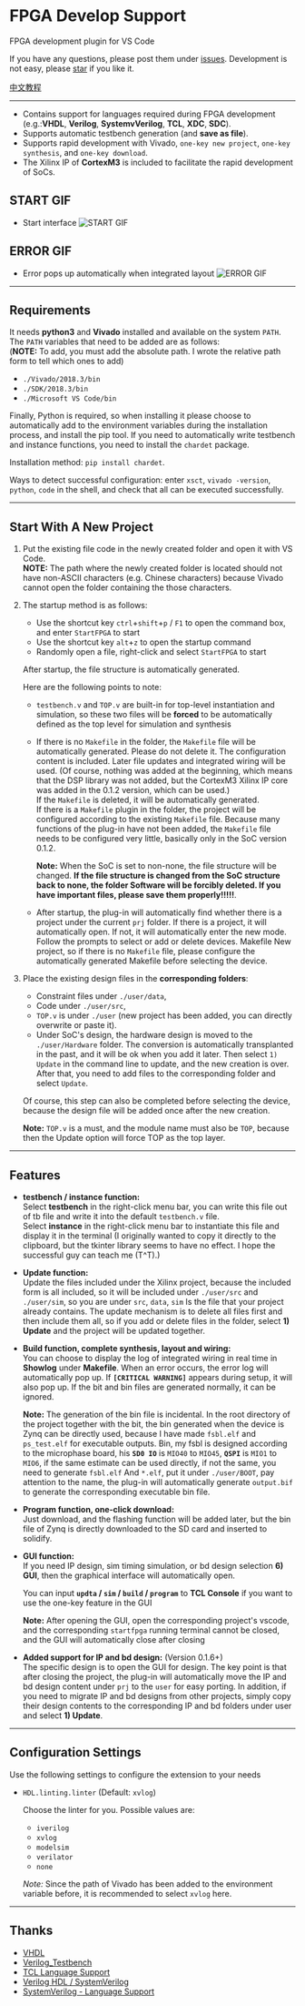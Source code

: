 <!--
 * #Author       : sterben(Duan)
 * #LastAuthor   : sterben(Duan)
 * #Date         : 2020-02-15 12:14:01
 * #lastTime     : 2020-02-15 22:24:38
 * #FilePath     : \README.md
 * #Description  : 
 -->

# FPGA Develop Support

FPGA development plugin for VS Code

If you have any questions, please post them under [issues](https://github.com/Bestduan/fpga_support_plug/issues).
Development is not easy, please [star](https://github.com/Bestduan/fpga_support_plug) if you like it.

[中文教程](https://bestduan.github.io/2020/03/03/FPGA-Develop-Support%E4%BD%BF%E7%94%A8%E6%95%99%E7%A8%8B/)

-----

* Contains support for languages ​​required during FPGA development (e.g.:**VHDL**, **Verilog**, **SystemvVerilog**, **TCL**, **XDC**, **SDC**).
* Supports automatic testbench generation (and **save as file**).
* Supports rapid development with Vivado, `one-key new project`, `one-key synthesis`, and `one-key download`.
* The Xilinx IP of **CortexM3** is included to facilitate the rapid development of SoCs.


## START GIF

* Start interface
![START GIF](https://ftp.bmp.ovh/imgs/2020/02/85216ff13beedcc6.gif)

## ERROR GIF

* Error pops up automatically when integrated layout
![ERROR GIF](https://ftp.bmp.ovh/imgs/2020/02/c31b45ac7ee3edb0.gif)

-----

## Requirements

It needs **python3** and **Vivado** installed and available on the system `PATH`.  The `PATH` variables that need to be added are as follows:\
(**NOTE:** To add, you must add the absolute path. I wrote the relative path form to tell which ones to add)

* `./Vivado/2018.3/bin`
* `./SDK/2018.3/bin`
* `./Microsoft VS Code/bin`

Finally, Python is required, so when installing it please choose to automatically add to the environment variables during the installation process, and install the pip tool. If you need to automatically write testbench and instance functions, you need to install the `chardet` package.

Installation method: `pip install chardet`.

Ways to detect successful configuration: enter `xsct`, `vivado -version`, `python`, `code` in the shell, and check that all can be executed successfully.

-----

## Start With A New Project

1. Put the existing file code in the newly created folder and open it with VS Code.\
   **NOTE:** The path where the newly created folder is located should not have non-ASCII characters (e.g. Chinese characters) because Vivado cannot open the folder containing the those characters.
2. The startup method is as follows:
    * Use the shortcut key `ctrl`+`shift`+`p` / `F1` to open the command box, and enter `StartFPGA` to start
    * Use the shortcut key `alt`+`z` to open the startup command
    * Randomly open a file, right-click and select `StartFPGA` to start

    After startup, the file structure is automatically generated.

    Here are the following points to note:

      * `testbench.v` and `TOP.v` are built-in for top-level instantiation and simulation, so these two files will be **forced** to be automatically defined as the top level for simulation and synthesis
      * If there is no `Makefile` in the folder, the `Makefile` file will be automatically generated. Please do not delete it. The configuration content is included. Later file updates and integrated wiring will be used. (Of course, nothing was added at the beginning, which means that the DSP library was not added, but the CortexM3 Xilinx IP core was added in the 0.1.2 version, which can be used.)\
        If the `Makefile` is deleted, it will be automatically generated.\
        If there is a `Makefile` plugin in the folder, the project will be configured according to the existing `Makefile` file. Because many functions of the plug-in have not been added, the `Makefile` file needs to be configured very little, basically only in the SoC version 0.1.2.

        **Note:** When the SoC is set to non-none, the file structure will be changed. **If the file structure is changed from the SoC structure back to none, the folder Software will be forcibly deleted. If you have important files, please save them properly!!!!!**.

      * After startup, the plug-in will automatically find whether there is a project under the current `prj` folder. If there is a project, it will automatically open. If not, it will automatically enter the new mode. Follow the prompts to select or add or delete devices. Makefile New project, so if there is no `Makefile` file, please configure the automatically generated Makefile before selecting the device.

3. Place the existing design files in the **corresponding folders**:
    * Constraint files under `./user/data`,
    * Code under `./user/src`,
    * `TOP.v` is under `./user` (new project has been added, you can directly overwrite or paste it).
    * Under SoC's design, the hardware design is moved to the `./user/Hardware` folder. The conversion is automatically transplanted in the past, and it will be ok when you add it later. Then select `1) Update` in the command line to update, and the new creation is over. After that, you need to add files to the corresponding folder and select `Update`.

    Of course, this step can also be completed before selecting the device, because the design file will be added once after the new creation.

    **Note:** `TOP.v` is a must, and the module name must also be `TOP`, because then the Update option will force TOP as the top layer.

-----

## Features

* **testbench / instance function:**\
  Select **testbench** in the right-click menu bar, you can write this file out of tb file and write it into the default `testbench.v` file.\
  Select **instance** in the right-click menu bar to instantiate this file and display it in the terminal (I originally wanted to copy it directly to the clipboard, but the tkinter library seems to have no effect. I hope the successful guy can teach me (T^T).)

* **Update function:**\
  Update the files included under the Xilinx project, because the included form is all included, so it will be included under `./user/src` and `./user/sim`, so you are under `src`, `data`, `sim` Is the file that your project already contains. The update mechanism is to delete all files first and then include them all, so if you add or delete files in the folder, select **1) Update** and the project will be updated together.

* **Build function, complete synthesis, layout and wiring:**\
  You can choose to display the log of integrated wiring in real time in **Showlog** under **Makefile**. When an error occurs, the error log will automatically pop up. If **`[CRITICAL WARNING]`** appears during setup, it will also pop up. If the bit and bin files are generated normally, it can be ignored.

  **Note:** The generation of the bin file is incidental. In the root directory of the project together with the bit, the bin generated when the device is Zynq can be directly used, because I have made `fsbl.elf` and `ps_test.elf` for executable outputs. Bin, my fsbl is designed according to the microphase board, his **`SD0 IO`** is `MIO40` to `MIO45`, **`QSPI`** is `MIO1` to `MIO6`, if the same estimate can be used directly, if not the same, you need to generate `fsbl.elf` And `*.elf`, put it under `./user/BOOT`, pay attention to the name, the plug-in will automatically generate `output.bif` to generate the corresponding executable bin file.

* **Program function, one-click download:**\
  Just download, and the flashing function will be added later, but the bin file of Zynq is directly downloaded to the SD card and inserted to solidify.

* **GUI function:**\
  If you need IP design, sim timing simulation, or bd design selection **6) GUI**, then the graphical interface will automatically open.

  You can input **`updta` / `sim` / `build` / `program`** to **TCL Console** if you want to use the one-key feature in the GUI 

  **Note:** After opening the GUI, open the corresponding project's vscode, and the corresponding `startfpga` running terminal cannot be closed, and the GUI will automatically close after closing

* **Added support for IP and bd design:** (Version 0.1.6+)\
  The specific design is to open the GUI for design. The key point is that after closing the project, the plug-in will automatically move the IP and bd design content under `prj` to the `user` for easy porting. In addition, if you need to migrate IP and bd designs from other projects, simply copy their design contents to the corresponding IP and bd folders under user and select **1) Update**.

-----

## Configuration Settings

Use the following settings to configure the extension to your needs

* `HDL.linting.linter` (Default: `xvlog`)

  Choose the linter for you. Possible values ​​are:

  * `iverilog`
  * `xvlog`
  * `modelsim`
  * `verilator`
  * `none`

  *Note:* Since the path of Vivado has been added to the environment variable before, it is recommended to select `xvlog` here.

-----

## Thanks

* [VHDL](https://github.com/puorc/awesome-vhdl)
* [Verilog_Testbench](https://github.com/truecrab/VSCode_Extension_Verilog)
* [TCL Language Support](https://github.com/go2sh/tcl-language-support)
* [Verilog HDL / SystemVerilog](https://github.com/mshr-h/vscode-verilog-hdl-support)
* [SystemVerilog - Language Support](https://github.com/eirikpre/VSCode-SystemVerilog)